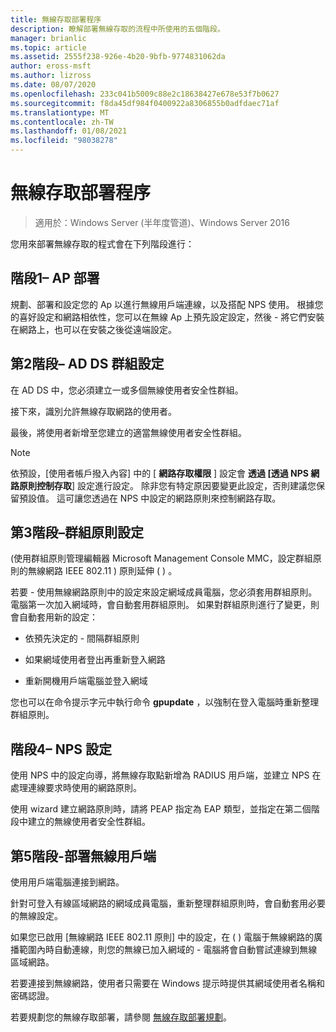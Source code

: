 ```yaml
---
title: 無線存取部署程序
description: 瞭解部署無線存取的流程中所使用的五個階段。
manager: brianlic
ms.topic: article
ms.assetid: 2555f238-926e-4b20-9bfb-9774831062da
author: eross-msft
ms.author: lizross
ms.date: 08/07/2020
ms.openlocfilehash: 233c041b5009c88e2c18638427e678e53f7b0627
ms.sourcegitcommit: f8da45df984f0400922a8306855b0adfdaec71af
ms.translationtype: MT
ms.contentlocale: zh-TW
ms.lasthandoff: 01/08/2021
ms.locfileid: "98038278"
---
```

# <a name="wireless-access-deployment-process"></a>無線存取部署程序

>適用於：Windows Server (半年度管道)、Windows Server 2016

您用來部署無線存取的程式會在下列階段進行：

## <a name="stage-1--ap-deployment"></a>階段1– AP 部署

規劃、部署和設定您的 Ap 以進行無線用戶端連線，以及搭配 NPS 使用。 根據您的喜好設定和網路相依性，您可以在無線 Ap 上預先設定設定，然後 \- 將它們安裝在網路上，也可以在安裝之後從遠端設定。

## <a name="stage-2--ad-ds-group-configuration"></a>第2階段– AD DS 群組設定

在 AD DS 中，您必須建立一或多個無線使用者安全性群組。

接下來，識別允許無線存取網路的使用者。

最後，將使用者新增至您建立的適當無線使用者安全性群組。

>[!NOTE]
>依預設，[使用者帳戶撥入內容] 中的 [ **網路存取權限** ] 設定會 **透過 [透過 NPS 網路原則控制存取**] 設定進行設定。 除非您有特定原因要變更此設定，否則建議您保留預設值。 這可讓您透過在 NPS 中設定的網路原則來控制網路存取。

## <a name="stage-3--group-policy-configuration"></a>第3階段–群組原則設定

\(使用群組原則管理編輯器 Microsoft Management Console MMC，設定群組原則的無線網路 IEEE 802.11 \) 原則延伸 \( \) 。

若要 \- 使用無線網路原則中的設定來設定網域成員電腦，您必須套用群組原則。 電腦第一次加入網域時，會自動套用群組原則。 如果對群組原則進行了變更，則會自動套用新的設定：

- 依預先決定的 \- 間隔群組原則

- 如果網域使用者登出再重新登入網路

- 重新開機用戶端電腦並登入網域

您也可以在命令提示字元中執行命令 **gpupdate** ，以強制在登入電腦時重新整理群組原則。

## <a name="stage-4--nps-configuration"></a>階段4– NPS 設定

使用 NPS 中的設定向導，將無線存取點新增為 RADIUS 用戶端，並建立 NPS 在處理連線要求時使用的網路原則。

使用 wizard 建立網路原則時，請將 PEAP 指定為 EAP 類型，並指定在第二個階段中建立的無線使用者安全性群組。

## <a name="stage-5--deploy-wireless-clients"></a>第5階段-部署無線用戶端

使用用戶端電腦連接到網路。

針對可登入有線區域網路的網域成員電腦，重新整理群組原則時，會自動套用必要的無線設定。

如果您已啟用 [無線網路 IEEE 802.11 原則] 中的設定，在 \( \) 電腦于無線網路的廣播範圍內時自動連線，則您的無線已加入網域的 \- 電腦將會自動嘗試連線到無線區域網路。

若要連接到無線網路，使用者只需要在 Windows 提示時提供其網域使用者名稱和密碼認證。

若要規劃您的無線存取部署，請參閱 [無線存取部署規劃](d-wireless-access-planning.md)。
